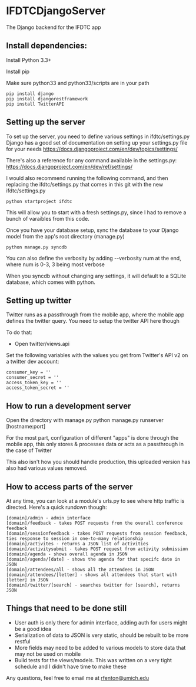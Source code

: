 IFDTCDjangoServer
=================

The Django backend for the IFDTC app

Install dependencies:
---------------------
Install Python 3.3+

Install pip

Make sure python33 and python33/scripts are in your path

	pip install django
	pip install djangorestframework
	pip install TwitterAPI

Setting up the server
---------------------
To set up the server, you need to define various settings in ifdtc/settings.py
Django has a good set of documentation on setting up your settings.py file for your needs
	https://docs.djangoproject.com/en/dev/topics/settings/

There's also a reference for any command available in the settings.py:
	https://docs.djangoproject.com/en/dev/ref/settings/

I would also recommend running the following command, and then replacing the ifdtc/settings.py that comes in this git with the new ifdtc/settings.py

	python startproject ifdtc
	
This will allow you to start with a fresh settings.py, since I had to remove a bunch of varaibles from this code.

Once you have your database setup, sync the database to your Django model from the app's root directory (manage.py)

	python manage.py syncdb

You can also define the verbosity by adding --verbosity num at the end, where num is 0-3, 3 being most verbose

When you syncdb without changing any settings, it will default to a SQLite database, which comes with python.

Setting up twitter
------------------
Twitter runs as a passthrough from the mobile app, where the mobile app defines the twitter query.  You need to setup the twitter API here though

To do that:

* Open twitter/views.api

Set the following variables with the values you get from Twitter's API v2 on a twitter dev account:

    consumer_key = ''
    consumer_secret = ''
    access_token_key = ''
    access_token_secret = ''
	

How to run a development server
-------------------------------
Open the directory with manage.py
	python manage.py runserver [hostname:port]
	
For the most part, configuration of different "apps" is done through the mobile app, this only stores & processes data or acts as a passthrough in the case of Twitter

This also isn't how you should handle production, this uploaded version has also had various values removed.

How to access parts of the server
---------------------------------
At any time, you can look at a module's urls.py to see where http traffic is directed.  Here's a quick rundown though:

	[domain]/admin - admin interface
	[domain]/feedback - takes POST requests from the overall conference feedback
	[domain]/sessionfeedback - takes POST requests from session feedback, ties response to session in one-to-many relationship
	[domain]/activites - returns a JSON list of activities
	[domain]/activitysubmit - takes POST request from activity submission
	[domain]/agenda - shows overall agenda in JSON
	[domain]/agenda/[date] - shows the agenda for that specifc date in JSON
	[domain]/attendees/all - shows all the attendees in JSON
	[domain]/attendees/[letter] - shows all attendees that start with [letter] in JSON
	[domain]/twitter/[search] - searches twitter for [search], returns JSON
	
	
Things that need to be done still
---------------------------------
* User auth is only there for admin interface, adding auth for users might be a good idea
* Serialization of data to JSON is very static, should be rebuilt to be more restful
* More fields may need to be added to various models to store data that may not be used on mobile
* Build tests for the views/models.  This was written on a very tight schedule and I didn't have time to make these

Any questions, feel free to email me at rfenton@umich.edu
